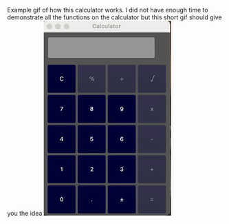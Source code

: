 Example gif of how this calculator works. I did not have enough time to demonstrate all the functions on the calculator but this short gif 
should give you the idea
![Alt Text](CalculatorProgam.gif)
